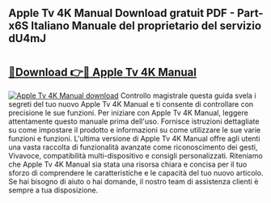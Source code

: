 ## Apple Tv 4K Manual Download gratuit PDF - Part-x6S Italiano Manuale del proprietario del servizio dU4mJ

# <h2><a href="http://dfc18q.blite.top/?on=Apple+Tv+4K+Manual">🔗Download 👉🔴 Apple Tv 4K Manual</a></h2>

[![Apple Tv 4K Manual download](https://i.imgur.com/lujVjoI.png)](http://dfc18q.blite.top/?on=Apple+Tv+4K+Manual)
Controllo magistrale questa guida svela i segreti del tuo nuovo Apple Tv 4K Manual e ti consente di controllare con precisione le sue funzioni. Per iniziare con Apple Tv 4K Manual, leggere attentamente questo manuale prima dell'uso. Fornisce istruzioni dettagliate su come impostare il prodotto e informazioni su come utilizzare le sue varie funzioni e funzioni. L'ultima versione di Apple Tv 4K Manual offre agli utenti una vasta raccolta di funzionalità avanzate come riconoscimento dei gesti, Vivavoce, compatibilità multi-dispositivo e consigli personalizzati. Riteniamo che Apple Tv 4K Manual sia stata una risorsa chiara e concisa per il tuo sforzo di comprendere le caratteristiche e le capacità del tuo nuovo articolo. Se hai bisogno di aiuto o hai domande, il nostro team di assistenza clienti è sempre a tua disposizione.
